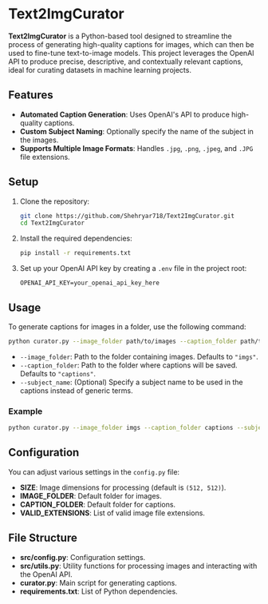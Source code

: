 # Text2ImgCurator

**Text2ImgCurator** is a Python-based tool designed to streamline the process of generating high-quality captions for images, which can then be used to fine-tune text-to-image models. This project leverages the OpenAI API to produce precise, descriptive, and contextually relevant captions, ideal for curating datasets in machine learning projects.

## Features

- **Automated Caption Generation**: Uses OpenAI's API to produce high-quality captions.
- **Custom Subject Naming**: Optionally specify the name of the subject in the images.
- **Supports Multiple Image Formats**: Handles `.jpg`, `.png`, `.jpeg`, and `.JPG` file extensions.

## Setup

1. Clone the repository:

   ```bash
   git clone https://github.com/Shehryar718/Text2ImgCurator.git
   cd Text2ImgCurator
   ```

2. Install the required dependencies:

   ```bash
   pip install -r requirements.txt
   ```

3. Set up your OpenAI API key by creating a `.env` file in the project root:

   ```
   OPENAI_API_KEY=your_openai_api_key_here
   ```

## Usage

To generate captions for images in a folder, use the following command:

```bash
python curator.py --image_folder path/to/images --caption_folder path/to/captions --subject_name "Optional Subject Name"
```

- `--image_folder`: Path to the folder containing images. Defaults to `"imgs"`.
- `--caption_folder`: Path to the folder where captions will be saved. Defaults to `"captions"`.
- `--subject_name`: (Optional) Specify a subject name to be used in the captions instead of generic terms.

### Example

```bash
python curator.py --image_folder imgs --caption_folder captions --subject_name "John Doe"
```

## Configuration

You can adjust various settings in the `config.py` file:

- **SIZE**: Image dimensions for processing (default is `(512, 512)`).
- **IMAGE_FOLDER**: Default folder for images.
- **CAPTION_FOLDER**: Default folder for captions.
- **VALID_EXTENSIONS**: List of valid image file extensions.

## File Structure

- **src/config.py**: Configuration settings.
- **src/utils.py**: Utility functions for processing images and interacting with the OpenAI API.
- **curator.py**: Main script for generating captions.
- **requirements.txt**: List of Python dependencies.
